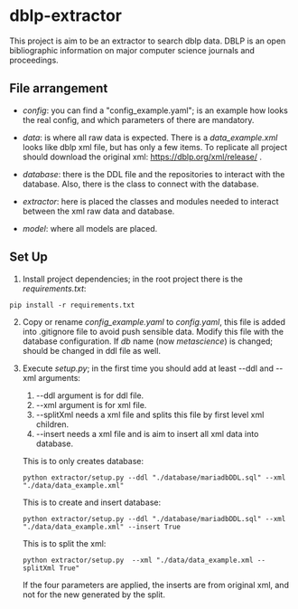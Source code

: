 # dblp-extractor

This project is aim to be an extractor to search dblp data. DBLP is an open bibliographic 
information on major computer science journals and proceedings.

## File arrangement

* _config_:  you can find a "config_example.yaml"; is an example how looks the real
config, and which parameters of there are mandatory.

* _data_: is where all raw data is expected. There is a _data_example.xml_ looks
like dblp xml file, but has only a few items. To replicate all project should download the
original xml: https://dblp.org/xml/release/ .

* _database_: there is the DDL file and the repositories to interact with the database. Also, 
there is the class to connect with the database.

* _extractor_: here is placed the classes and modules needed to interact between the xml raw
data and database.

* _model_: where all models are placed.

## Set Up
1. Install project dependencies; in the root project there is the _requirements.txt_:

```console
pip install -r requirements.txt
```

2. Copy or rename *config_example.yaml* to *config.yaml*, this file is added into .gitignore
file to avoid push sensible data. Modify this file with the database configuration. If *db*
name (now *metascience*) is changed; should be changed in ddl file as well.
3. Execute *setup.py*; in the first time you should add at least --ddl and --xml arguments:
   1. --ddl argument is for ddl file.
   2. --xml argument is for xml file.
   3. --splitXml needs a xml file and splits this file by first level xml children.
   4. --insert needs a xml file and is aim to insert all xml data into database.

    This is to only creates database:
    ```console
    python extractor/setup.py --ddl "./database/mariadbDDL.sql" --xml "./data/data_example.xml"
    ```
    
    This is to create and insert database: 
    ```console
    python extractor/setup.py --ddl "./database/mariadbDDL.sql" --xml "./data/data_example.xml" --insert True
    ```

    This is to split the xml:
    ```console
    python extractor/setup.py  --xml "./data/data_example.xml --splitXml True"
    ```
    
    If the four parameters are applied, the inserts are from original xml, and not for the new generated by the split.